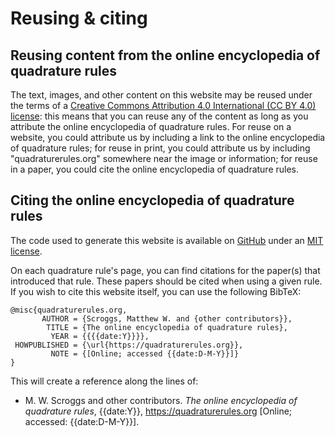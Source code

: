 # Reusing & citing

## Reusing content from the online encyclopedia of quadrature rules
The text, images, and other content on this website
may be reused under the terms of a
[Creative Commons Attribution 4.0 International (CC BY 4.0) license](https://creativecommons.org/licenses/by/4.0/): this means
that you can reuse any of the content as long as you attribute the online encyclopedia of quadrature rules.
For reuse on a website, you could attribute us by including a link to the online encyclopedia of quadrature rules;
for reuse in print, you could attribute us by including "quadraturerules.org" somewhere near the image or information;
for reuse in a paper, you could cite the online encyclopedia of quadrature rules.

## Citing the online encyclopedia of quadrature rules

The code used to generate this website is available on [GitHub](https://github.com/mscroggs/quadraturerules)
under an [MIT license](https://github.com/mscroggs/quadraturerules/blob/main/LICENSE).

On each quadrature rule's page, you can find citations for the paper(s) that introduced
that rule. These papers should be cited when using a given rule. If you wish to cite this
website itself, you can use the following BibTeX:

```
@misc{quadraturerules.org,
       AUTHOR = {Scroggs, Matthew W. and {other contributors}},
        TITLE = {The online encyclopedia of quadrature rules},
         YEAR = {{{{date:Y}}}},
 HOWPUBLISHED = {\url{https://quadraturerules.org}},
         NOTE = {[Online; accessed {{date:D-M-Y}}]}
}
```

This will create a reference along the lines of:

<ul class='citations'>
<li>M. W. Scroggs and other contributors. <i>The online encyclopedia of quadrature rules</i>, {{date:Y}}, <a href='https://quadraturerules.org'>https://quadraturerules.org</a> [Online; accessed: {{date:D-M-Y}}].</li>
</ul>
